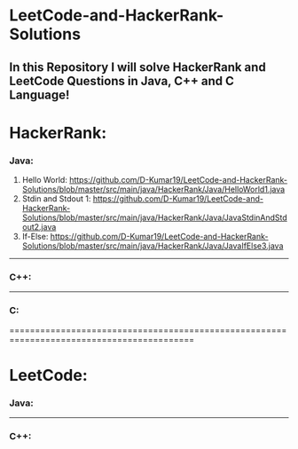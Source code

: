 # LeetCode-and-HackerRank-Solutions
## In this Repository I will solve HackerRank and LeetCode Questions in Java, C++ and C Language!

# HackerRank:
### Java:
  1) Hello World: https://github.com/D-Kumar19/LeetCode-and-HackerRank-Solutions/blob/master/src/main/java/HackerRank/Java/HelloWorld1.java
  2) Stdin and Stdout 1: https://github.com/D-Kumar19/LeetCode-and-HackerRank-Solutions/blob/master/src/main/java/HackerRank/Java/JavaStdinAndStdout2.java
  3) If-Else: https://github.com/D-Kumar19/LeetCode-and-HackerRank-Solutions/blob/master/src/main/java/HackerRank/Java/JavaIfElse3.java

***
### C++:

***
### C:

==========================================================================================
# LeetCode: 
### Java:

***
### C++:

